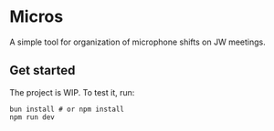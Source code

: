 # Micros

A simple tool for organization of microphone shifts on JW meetings.

## Get started

The project is WIP. To test it, run:

```shell
bun install # or npm install
npm run dev
```